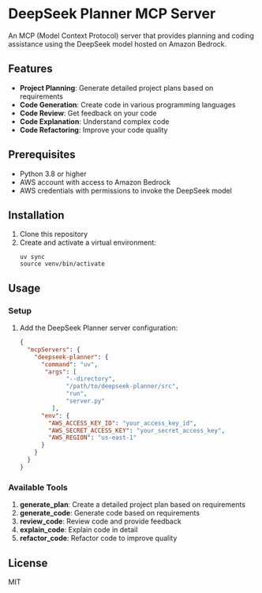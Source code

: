 # DeepSeek Planner MCP Server

An MCP (Model Context Protocol) server that provides planning and coding assistance using the DeepSeek model hosted on Amazon Bedrock.

## Features

- **Project Planning**: Generate detailed project plans based on requirements
- **Code Generation**: Create code in various programming languages
- **Code Review**: Get feedback on your code
- **Code Explanation**: Understand complex code
- **Code Refactoring**: Improve your code quality

## Prerequisites

- Python 3.8 or higher
- AWS account with access to Amazon Bedrock
- AWS credentials with permissions to invoke the DeepSeek model

## Installation

1. Clone this repository
2. Create and activate a virtual environment:
   ```
   uv sync
   source venv/bin/activate
   ```

## Usage

### Setup

1. Add the DeepSeek Planner server configuration:
   ```json
   {
     "mcpServers": {
       "deepseek-planner": {
         "command": "uv",
          "args": [
                "--directory",
                "/path/to/deepseek-planner/src",
                "run",
                "server.py"
            ],
         "env": {
           "AWS_ACCESS_KEY_ID": "your_access_key_id",
           "AWS_SECRET_ACCESS_KEY": "your_secret_access_key",
           "AWS_REGION": "us-east-1"
         }
       }
     }
   }
   ```

### Available Tools

1. **generate_plan**: Create a detailed project plan based on requirements
2. **generate_code**: Generate code based on requirements
3. **review_code**: Review code and provide feedback
4. **explain_code**: Explain code in detail
5. **refactor_code**: Refactor code to improve quality

## License

MIT
